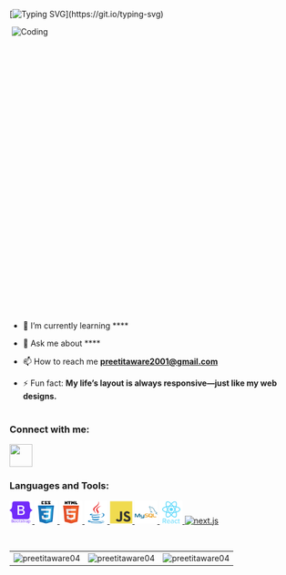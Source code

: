 [![Typing SVG](https://readme-typing-svg.demolab.com?font=Fira+Code&weight=500&size=30&pause=1000&width=1000&height=70&lines=Hi%2C+I'm+Preeti%2C+your+friendly+neighborhood+developer!)](https://git.io/typing-svg)

<img align="right" alt="Coding" width="500" src="https://github.com/user-attachments/assets/752357af-7c35-4764-b38d-daa412e779b2" style="padding-bottom: 500px;">
<p align="left"> <a href="https://github.com/ryo-ma/github-profile-trophy"></a> </p>

- 🌱 I’m currently learning ****

- 💬 Ask me about ****

- 📫 How to reach me **preetitaware2001@gmail.com**

- ⚡ Fun fact:  **My life’s layout is always responsive—just like my web designs.**
<br><br>
<h3 align="left">Connect with me:</h3>
<p align="left">
<a href="www.linkedin.com/in/taware-preeti-63b822190" target="blank"><img align="center" src="https://banner2.cleanpng.com/lnd/20240919/xy/9fd2631ecf8841f2336949c9f2f2bc.webp" alt="" height="40" width="40" /></a>
</p>
<h3 align="left">Languages and Tools:</h3>
<p align="left"> <a href="https://getbootstrap.com" target="_blank" rel="noreferrer">
    <img src="https://raw.githubusercontent.com/devicons/devicon/master/icons/bootstrap/bootstrap-plain-wordmark.svg" alt="bootstrap" width="40" height="40"> </a> <a href="https://www.w3schools.com/css/" target="_blank" rel="noreferrer"> <img src="https://raw.githubusercontent.com/devicons/devicon/master/icons/css3/css3-original-wordmark.svg" alt="css3" width="40" height="40"> </a> <a href="https://www.w3.org/html/" target="_blank" rel="noreferrer"> <img src="https://raw.githubusercontent.com/devicons/devicon/master/icons/html5/html5-original-wordmark.svg" alt="html5" width="40" height="40"> </a> <a href="https://www.java.com" target="_blank" rel="noreferrer"> <img src="https://raw.githubusercontent.com/devicons/devicon/master/icons/java/java-original.svg" alt="java" width="40" height="40"> </a> <a href="https://developer.mozilla.org/en-US/docs/Web/JavaScript" target="_blank" rel="noreferrer"> <img src="https://raw.githubusercontent.com/devicons/devicon/master/icons/javascript/javascript-original.svg" alt="javascript" width="40" height="40"> </a> <a href="https://www.mysql.com/" target="_blank" rel="noreferrer"> <img src="https://raw.githubusercontent.com/devicons/devicon/master/icons/mysql/mysql-original-wordmark.svg" alt="mysql" width="40" height="40"> </a> <a href="https://reactjs.org/" target="_blank" rel="noreferrer"> <img src="https://raw.githubusercontent.com/devicons/devicon/master/icons/react/react-original-wordmark.svg" alt="react" width="40" height="40"> </a> <a href="https://nextjs.org/" target="_blank" rel="noreferrer"> 
  <img src="https://teamraft.com/wp-content/uploads/nextjs.jpg" alt="next.js" width="40" height="40"> 
</a></p>
<br>
<table>
  <tr>
    <td>
      <img align="center" src="https://github-readme-stats.vercel.app/api/top-langs?username=preetitaware04&show_icons=true&locale=en&layout=compact" alt="preetitaware04" />
    </td>
    <td>
      <img align="center" src="https://github-readme-stats.vercel.app/api?username=preetitaware04&show_icons=true&locale=en" alt="preetitaware04" />
    </td>
    <td>
      <img align="center" src="https://github-readme-streak-stats.herokuapp.com/?user=preetitaware04&" alt="preetitaware04" />
    </td>
  </tr>
</table>
